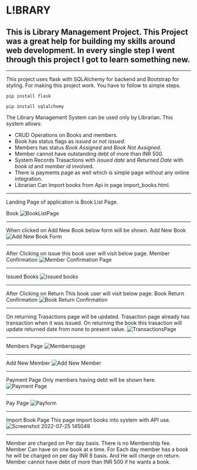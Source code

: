 # L!BRARY
This is Library Management Project.
This Project was a great help for building my skills around web development. 
In every single step I went through this project I got to learn something new.
---
___
This project uses flask with SQLAlchemy for backend and Bootstrap for styling.
For making this project work. You have to follow to simple steps.

```
pip install flask

pip install sqlalchemy
```
The Library Management System can be used only by Librarian. This system allows:
* CRUD Operations on Books and members.
* Book has status flags as _issued_ or _not issued_.
* Members has status _Book Assigned_ and _Book Not Assigned_.
* Member cannot have outstanding debt of more than INR 500.
* System Records Trasactions with _issued date_ and _Returned Date_ with _book id_ and _member id_ involved.
* There is payments page as well which is simple page without any online integration.
* Librarian Can Import books from Api in page import_books.html.
___
Landing Page of application is Book List Page.

Book
![BookListPage](https://user-images.githubusercontent.com/108964197/180740596-c75575f0-b231-4ad4-8f9e-de98d06de949.png)

___
When clicked on Add New Book below form will be shown.
Add New Book
![Add New Book Form](https://user-images.githubusercontent.com/108964197/180740667-6fb6c421-272c-4641-a3e1-c7f873387a25.png)

___
After Clicking on issue this book user will visit below page.
Member Confirmation
![Member Confirmation Page](https://user-images.githubusercontent.com/108964197/180740853-c88d86a8-3b2c-48be-8952-a424d4105196.png)
___
Issued Books
![Issued books](https://user-images.githubusercontent.com/108964197/180740935-83b1c9d5-1b12-4b1f-9f7e-37f8091184a7.png)
___
After Clicking on Return This book user will visit below page.
Book Return Confirmation
![Book Return Confirmation](https://user-images.githubusercontent.com/108964197/180741011-b15dab9f-6cb3-497c-8f04-40881a3054a0.png)
___
On returning Trasactions page will be updated.
Trasaction page already has transaction when it was issued. On returning the book this trasaction will update returned date from none to present value.
![TransactionsPage](https://user-images.githubusercontent.com/108964197/180741092-92dda015-033d-49e1-aedf-43e67ca7956e.png)
___
Members Page
![Memberspage](https://user-images.githubusercontent.com/108964197/180741136-6e8fc51e-c477-4aca-8673-0010df26c3da.png)

___
Add New Member
![Add New Member](https://user-images.githubusercontent.com/108964197/180741195-da0d2fca-2d82-47f6-be89-1ed006b4349a.png)

___
Payment Page
Only members having debt will be shown here.
![Payment Page](https://user-images.githubusercontent.com/108964197/180741259-4f2d531c-a967-4c91-be69-63c3aa62347e.png)
___
Pay Page
![Payform](https://user-images.githubusercontent.com/108964197/180741759-8a43cec7-a8ed-4522-b293-f1d0c957d603.png)

___
Import Book Page
This page import books into system with API use.
![Screenshot 2022-07-25 145049](https://user-images.githubusercontent.com/108964197/180743086-9c65a85d-79fc-493a-b270-1fc19fc40333.png)

___

Member are charged on Per day basis. There is no Membership fee.
Member Can have on one book at a time.
For Each day member has a book he will be charged on per day INR 8 basis.
And He will charge on return. Member cannot have debt of more than INR 500 if he wants a book.




